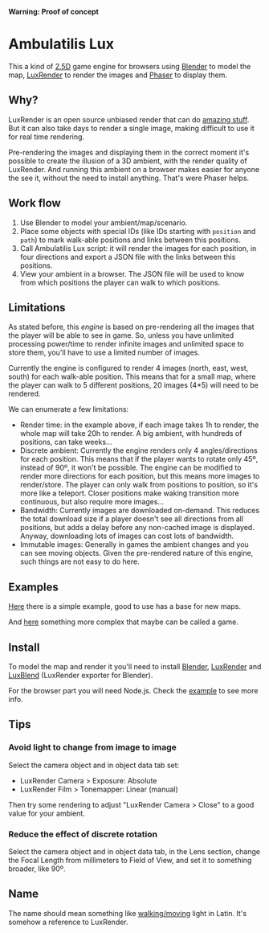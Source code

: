 **Warning: Proof of concept**

# Ambulatilis Lux

This a kind of [2.5D](https://en.wikipedia.org/wiki/2.5D) game engine for browsers using [Blender](https://www.blender.org) to model the map, [LuxRender](http://www.luxrender.net) to render the images and [Phaser](http://phaser.io) to display them.

## Why?

LuxRender is an open source unbiased render that can do [amazing stuff](http://www.luxrender.net/forum/gallery2.php).
But it can also take days to render a single image, making difficult to use it for real time rendering.

Pre-rendering the images and displaying them in the correct moment it's possible to create the illusion of a 3D ambient, with the render quality of LuxRender.
And running this ambient on a browser makes easier for anyone the see it, without the need to install anything.
That's were Phaser helps.

## Work flow

1. Use Blender to model your ambient/map/scenario.
2. Place some objects with special IDs (like IDs starting with `position` and `path`) to mark walk-able positions and links between this positions.
3. Call Ambulatilis Lux script: it will render the images for each position, in four directions and export a JSON file with the links between this positions.
4. View your ambient in a browser. The JSON file will be used to know from which positions the player can walk to which positions.

## Limitations

As stated before, this *engine* is based on pre-rendering all the images that the player will be able to see in game.
So, unless you have unlimited processing power/time to render infinite images and unlimited space to store them, you'll have to use a limited number of images.

Currently the engine is configured to render 4 images (north, east, west, south) for each walk-able position. This means that for a small map, where the player can walk to 5 different positions, 20 images (4*5) will need to be rendered.

We can enumerate a few limitations:

- Render time: in the example above, if each image takes 1h to render, the whole map will take 20h to render. A big ambient, with hundreds of positions, can take weeks...
- Discrete ambient: Currently the engine renders only 4 angles/directions for each position. This means that if the player wants to rotate only 45º, instead of 90º, it won't be possible. The engine can be modified to render more directions for each position, but this means more images to render/store. The player can only walk from positions to position, so it's more like a teleport. Closer positions make waking transition more continuous, but also require more images...
- Bandwidth: Currently images are downloaded on-demand. This reduces the total download size if a player doesn't see all directions from all positions, but adds a delay before any non-cached image is displayed. Anyway, downloading lots of images can cost lots of bandwidth.
- Immutable images: Generally in games the ambient changes and you can see moving objects. Given the pre-rendered nature of this engine, such things are not easy to do here.

## Examples

[Here](https://github.com/andresmrm/ambulatilis-lux/tree/master/example) there is a simple example, good to use has a base for new maps. 

And [here](https://github.com/andresmrm/labyrimental) something more complex that maybe can be called a game.


## Install

To model the map and render it you'll need to install [Blender](https://www.blender.org/download), [LuxRender](http://www.luxrender.net/en_GB/standalone) and [LuxBlend](http://www.luxrender.net/en_GB/blender_2_5) (LuxRender exporter for Blender).

For the browser part you will need Node.js. Check the [example](https://github.com/andresmrm/ambulatilis-lux/tree/master/example) to see more info.


## Tips

### Avoid light to change from image to image

Select the camera object and in object data tab set:

- LuxRender Camera > Exposure: Absolute
- LuxRender Film > Tonemapper: Linear (manual)

Then try some rendering to adjust "LuxRender Camera > Close" to a good value for your ambient.

### Reduce the effect of discrete rotation

Select the camera object and in object data tab, in the Lens section, change the Focal Length from millimeters to Field of View, and set it to something broader, like 90º.


## Name

The name should mean something like [walking/moving](http://www.latin-dictionary.net/definition/2956/ambulatilis-ambulatilis-ambulatile) light in Latin.
It's somehow a reference to LuxRender.
